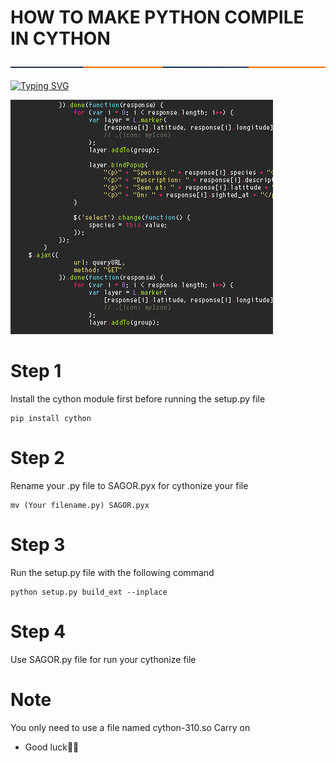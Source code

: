 # HOW TO MAKE PYTHON COMPILE IN CYTHON


<img align="center" alt="line" src="https://github.com/DalpatRathore/dalpatrathore/blob/main/assets/images/line-1.svg">

[![Typing SVG](https://readme-typing-svg.herokuapp.com?font=Neuton&size=23&color=30FF40&background=000000&center=true&vCenter=true&width=420&height=60&lines=HELLO+WORLD%2C+I'M+REFAT+HERE;TODAY+I+WILL+TELL+YOU+🤗;PLEASE+FOLLOW+MY+GITHUB+🙏;THANKS+MY+All+FAMILY+MEMBERS+🤙+🥰)](https://git.io/typing-svg)

<img src="https://github.com/MRVIVEK-CODER/Decompiler/blob/main/106824690-8dd73a00-66ad-11eb-89e2-53e13ac6f594.gif" alt="" border="0" />

</p>

# Step 1

Install the cython module first before running the setup.py file
```
pip install cython
```
# Step 2
Rename your .py file to SAGOR.pyx for cythonize your file

```
mv (Your filename.py) SAGOR.pyx
```


# Step 3
Run the setup.py file with the following command

```
python setup.py build_ext --inplace
```

# Step 4
Use SAGOR.py file for run your cythonize file

# Note
You only need to use a file named cython-310.so Carry on

- Good luck🖤💫
